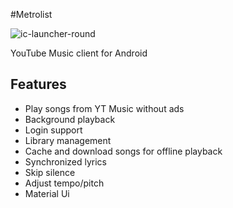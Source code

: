 #Metrolist

<img src="https://i.ibb.co/tsmyBRg/ic-launcher-round.png" alt="ic-launcher-round" border="0" /></a>

YouTube Music client for Android

## Features

- Play songs from YT Music without ads
- Background playback
- Login support
- Library management
- Cache and download songs for offline playback
- Synchronized lyrics
- Skip silence
- Adjust tempo/pitch
- Material Ui
